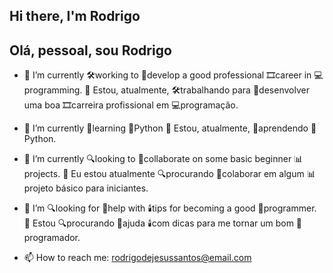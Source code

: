 ## Hi there, I'm Rodrigo
## Olá, pessoal, sou Rodrigo




- 📌 I’m currently 🛠️working to 🎨develop a good professional 🎞️career in 💻programming.
  📌 Estou, atualmente, 🛠️trabalhando para 🎨desenvolver uma boa 🎞️carreira profissional em 💻programação.

- 🌱 I’m currently 📖learning 🐍Python
  🌱 Estou, atualmente, 📖aprendendo 🐍Python.

- 🔭 I’m currently 🔍looking to 👥collaborate on some basic beginner 📊projects.
  🔭 Eu estou atualmente 🔍procurando 👥colaborar em algum 📊projeto básico para iniciantes.

- 🤔 I’m 🔍looking for 🤲help with 🕯️tips for becoming a good 📝programmer.
  🤔 Estou 🔍procurando 🤲ajuda 🕯️com dicas para me tornar um bom 📝programador.

- 📫 How to reach me: rodrigodejesussantos@email.com


